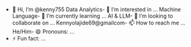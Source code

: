 - 👋 Hi, I’m @kenny755
Data Analytics- 👀 I’m interested in ...
Machine Language- 🌱 I’m currently learning ...
AI & LLM- 💞️ I’m looking to collaborate on ...
Kennyolajide69@gmailcom- 📫 How to reach me ...
He/Him- 😄 Pronouns: ...
- ⚡ Fun fact: ...

<!---
kenny755/kenny755 is a ✨ special ✨ repository because its `README.md` (this file) appears on your GitHub profile.
You can click the Preview link to take a look at your changes.
--->

